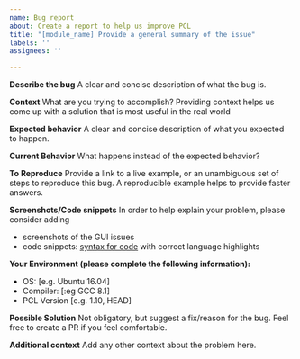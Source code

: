 ```yaml
---
name: Bug report
about: Create a report to help us improve PCL
title: "[module_name] Provide a general summary of the issue"
labels: ''
assignees: ''

---
```


<!--- WARNING: This is an issue tracker. Before opening a new issue make sure you read https://github.com/PointCloudLibrary/pcl/blob/master/CONTRIBUTING.md#using-the-issue-tracker. -->
**Describe the bug**
A clear and concise description of what the bug is.

**Context**
What are you trying to accomplish? Providing context helps us come up with a solution that is most useful in the real world

**Expected behavior**
A clear and concise description of what you expected to happen.

**Current Behavior**
What happens instead of the expected behavior?

**To Reproduce**
Provide a link to a live example, or an unambiguous set of steps to reproduce this bug. A reproducible example helps to provide faster answers.

**Screenshots/Code snippets**
In order to help explain your problem, please consider adding
* screenshots of the GUI issues
* code snippets: [syntax for code](https://github.com/adam-p/markdown-here/wiki/Markdown-Cheatsheet#code) with correct language highlights

**Your Environment (please complete the following information):**
 - OS: [e.g. Ubuntu 16.04]
 - Compiler: [:eg GCC 8.1]
 - PCL Version [e.g. 1.10, HEAD]

**Possible Solution**
Not obligatory, but suggest a fix/reason for the bug. Feel free to create a PR if you feel comfortable.

**Additional context**
Add any other context about the problem here.
